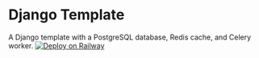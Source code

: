 # Django Template

A Django template with a PostgreSQL database, Redis cache, and Celery worker.
[![Deploy on Railway](https://railway.app/button.svg)](https://railway.app/new/template/GB6Eki?referralCode=U5zXSw)
